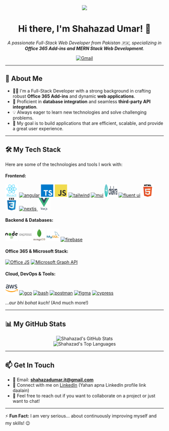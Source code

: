 <div align="center">
  <img src="https://media.giphy.com/media/hvRJCLFzcasrR4ia7z/giphy.gif" width="25px">
  <h1>Hi there, I'm Shahazad Umar! 👋</h1>
  <p>
    <em>A passionate Full-Stack Web Developer from Pakistan 🇵🇰, specializing in <br>
    <strong>Office 365 Add-ins and MERN Stack Web Development</strong>.</em>
  </p>
  <p>
    <a href="mailto:shahazadumar.it@gmail.com"><img src="https://img.shields.io/badge/Gmail-D14836?style=for-the-badge&logo=gmail&logoColor=white" alt="Gmail"/></a>
    <!-- LinkedIn ka link yahan daalain: <a href="YOUR_LINKEDIN_URL_HERE"><img src="https://img.shields.io/badge/LinkedIn-0077B5?style=for-the-badge&logo=linkedin&logoColor=white" alt="LinkedIn"/></a> -->
    <!-- Portfolio ka link agar hai: <a href="YOUR_PORTFOLIO_URL_HERE"><img src="https://img.shields.io/badge/Portfolio-333333?style=for-the-badge&logo=About.me&logoColor=white" alt="Portfolio"/></a> -->
  </p>
</div>

---

## 🚀 About Me

- 👨‍💻 I'm a Full-Stack Developer with a strong background in crafting robust **Office 365 Add-ins** and dynamic **web applications**.
- 🔗 Proficient in **database integration** and seamless **third-party API integration**.
- 💡 Always eager to learn new technologies and solve challenging problems.
- 🎯 My goal is to build applications that are efficient, scalable, and provide a great user experience.

---

## 🛠️ My Tech Stack

Here are some of the technologies and tools I work with:

#### Frontend:
<p align="left">
  <a href="https://reactjs.org/" target="_blank" rel="noreferrer"><img src="https://raw.githubusercontent.com/devicons/devicon/master/icons/react/react-original-wordmark.svg" alt="react" width="40" height="40"/></a>
  <a href="https://angular.io" target="_blank" rel="noreferrer"><img src="https://angular.io/assets/images/logos/angular/angular.svg" alt="angular" width="40" height="40"/></a>
  <a href="https://www.typescriptlang.org/" target="_blank" rel="noreferrer"><img src="https://raw.githubusercontent.com/devicons/devicon/master/icons/typescript/typescript-original.svg" alt="typescript" width="40" height="40"/></a>
  <a href="https://developer.mozilla.org/en-US/docs/Web/JavaScript" target="_blank" rel="noreferrer"><img src="https://raw.githubusercontent.com/devicons/devicon/master/icons/javascript/javascript-original.svg" alt="javascript" width="40" height="40"/></a>
  <a href="https://tailwindcss.com/" target="_blank" rel="noreferrer"><img src="https://www.vectorlogo.zone/logos/tailwindcss/tailwindcss-icon.svg" alt="tailwind" width="40" height="40"/></a>
  <a href="https://mui.com/" target="_blank" rel="noreferrer"><img src="https://mui.com/static/logo.png" alt="mui" width="40" height="40"/></a> <!-- Updated MUI logo link if available -->
  <a href="https://chakra-ui.com/" target="_blank" rel="noreferrer"><img src="https://raw.githubusercontent.com/chakra-ui/chakra-ui/main/logo/logo-colored@2x.png?raw=true" alt="chakra ui" width="40" height="40"/></a> <!-- Updated Chakra UI logo link if available -->
  <a href="https://developer.microsoft.com/en-us/fluentui" target="_blank" rel="noreferrer"><img src="https://raw.githubusercontent.com/microsoft/fluentui/master/packages/fluentui/public/favicon.ico" alt="fluent ui" width="40" height="40"/></a> <!-- Updated Fluent UI logo link if available -->
  <a href="https://www.w3.org/html/" target="_blank" rel="noreferrer"><img src="https://raw.githubusercontent.com/devicons/devicon/master/icons/html5/html5-original-wordmark.svg" alt="html5" width="40" height="40"/></a>
  <a href="https://www.w3schools.com/css/" target="_blank" rel="noreferrer"><img src="https://raw.githubusercontent.com/devicons/devicon/master/icons/css3/css3-original-wordmark.svg" alt="css3" width="40" height="40"/></a>
  <a href="https://nextjs.org/" target="_blank" rel="noreferrer"> <img src="https://cdn.worldvectorlogo.com/logos/nextjs-2.svg" alt="nextjs" width="40" height="40"/> </a>
  <a href="https://vuejs.org/" target="_blank" rel="noreferrer"> <img src="https://raw.githubusercontent.com/devicons/devicon/master/icons/vuejs/vuejs-original-wordmark.svg" alt="vuejs" width="40" height="40"/> </a>
</p>

#### Backend & Databases:
<p align="left">
  <a href="https://nodejs.org" target="_blank" rel="noreferrer"><img src="https://raw.githubusercontent.com/devicons/devicon/master/icons/nodejs/nodejs-original-wordmark.svg" alt="nodejs" width="40" height="40"/></a>
  <a href="https://expressjs.com" target="_blank" rel="noreferrer"><img src="https://raw.githubusercontent.com/devicons/devicon/master/icons/express/express-original-wordmark.svg" alt="express" width="40" height="40"/></a>
  <a href="https://www.mongodb.com/" target="_blank" rel="noreferrer"><img src="https://raw.githubusercontent.com/devicons/devicon/master/icons/mongodb/mongodb-original-wordmark.svg" alt="mongodb" width="40" height="40"/></a>
  <a href="https://www.mysql.com/" target="_blank" rel="noreferrer"><img src="https://raw.githubusercontent.com/devicons/devicon/master/icons/mysql/mysql-original-wordmark.svg" alt="mysql" width="40" height="40"/></a>
  <a href="https://firebase.google.com/" target="_blank" rel="noreferrer"><img src="https://www.vectorlogo.zone/logos/firebase/firebase-icon.svg" alt="firebase" width="40" height="40"/></a>
</p>

#### Office 365 & Microsoft Stack:
<p align="left">
  <a href="https://developer.microsoft.com/en-us/office/docs/office-js/reference/office" target="_blank" rel="noreferrer"><img src="https://upload.wikimedia.org/wikipedia/commons/thumb/5/5f/Microsoft_Office_logo_%282019%E2%80%93present%29.svg/2026px-Microsoft_Office_logo_%282019%E2%80%93present%29.svg.png" alt="Office JS" width="35" height="35"/></a> <!-- Office JS/365 related icon -->
  <a href="https://developer.microsoft.com/en-us/graph" target="_blank" rel="noreferrer"><img src="https://img.icons8.com/color/48/000000/microsoft-graph.png" alt="Microsoft Graph API" width="40" height="40"/></a> <!-- Graph API icon -->
</p>

#### Cloud, DevOps & Tools:
<p align="left">
  <a href="https://aws.amazon.com" target="_blank" rel="noreferrer"><img src="https://raw.githubusercontent.com/devicons/devicon/master/icons/amazonwebservices/amazonwebservices-original-wordmark.svg" alt="aws" width="40" height="40"/></a>
  <a href="https://cloud.google.com" target="_blank" rel="noreferrer"><img src="https://www.vectorlogo.zone/logos/google_cloud/google_cloud-icon.svg" alt="gcp" width="40" height="40"/></a>
  <a href="https://www.gnu.org/software/bash/" target="_blank" rel="noreferrer"><img src="https://www.vectorlogo.zone/logos/gnu_bash/gnu_bash-icon.svg" alt="bash" width="40" height="40"/></a>
  <a href="https://postman.com" target="_blank" rel="noreferrer"><img src="https://www.vectorlogo.zone/logos/getpostman/getpostman-icon.svg" alt="postman" width="40" height="40"/></a>
  <a href="https://www.figma.com/" target="_blank" rel="noreferrer"><img src="https://www.vectorlogo.zone/logos/figma/figma-icon.svg" alt="figma" width="40" height="40"/></a>
  <a href="https://www.cypress.io" target="_blank" rel="noreferrer"><img src="https://raw.githubusercontent.com/simple-icons/simple-icons/6e46ec1fc23b60c8fd0d2f2ff46db82e16dbd75f/icons/cypress.svg" alt="cypress" width="40" height="40"/></a>
  <!-- Add icons for SSO, OAuth 2 if you find good ones -->
</p>

*...aur bhi bohat kuch!* (And much more!)

---

## 📊 My GitHub Stats

<p align="center">
  <img src="https://github-readme-stats.vercel.app/api?username=YOUR_GITHUB_USERNAME&show_icons=true&theme=radical&hide_border=true&count_private=true" alt="Shahazad's GitHub Stats" />
  <br/>
  <img src="https://github-readme-stats.vercel.app/api/top-langs/?username=YOUR_GITHUB_USERNAME&layout=compact&theme=radical&hide_border=true" alt="Shahazad's Top Languages" />
</p>

<!-- Agar aap GitHub Streak Stats bhi add karna chahtay hain:
<p align="center">
  <img src="https://github-readme-streak-stats.herokuapp.com/?user=YOUR_GITHUB_USERNAME&theme=radical&hide_border=true" alt="GitHub Streak" />
</p>
-->

---

## 📫 Get In Touch

- 📧 Email: **shahazadumar.it@gmail.com**
- 🔗 Connect with me on [LinkedIn](YOUR_LINKEDIN_URL_HERE) (Yahan apna LinkedIn profile link daalain)
- 💬 Feel free to reach out if you want to collaborate on a project or just want to chat!

---

⚡ **Fun Fact:** I am very serious... about continuously improving myself and my skills! 😉
